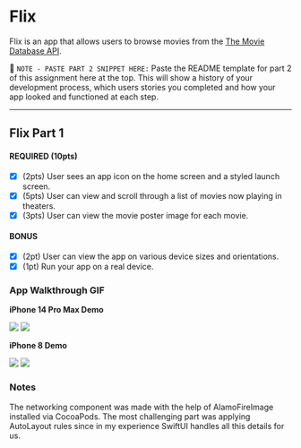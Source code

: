 # Flix

Flix is an app that allows users to browse movies from the [The Movie Database API](http://docs.themoviedb.apiary.io/#).

📝 `NOTE - PASTE PART 2 SNIPPET HERE:` Paste the README template for part 2 of this assignment here at the top. This will show a history of your development process, which users stories you completed and how your app looked and functioned at each step.

---

## Flix Part 1

#### REQUIRED (10pts)
- [x] (2pts) User sees an app icon on the home screen and a styled launch screen.
- [x] (5pts) User can view and scroll through a list of movies now playing in theaters.
- [x] (3pts) User can view the movie poster image for each movie.

#### BONUS
- [x] (2pt) User can view the app on various device sizes and orientations.
- [x] (1pt) Run your app on a real device.

### App Walkthrough GIF

**iPhone 14 Pro Max Demo**

![](https://i.imgur.com/xDZpI8E.gif)
![](https://i.imgur.com/FYKkRdF.png)

**iPhone 8 Demo**

![](https://i.imgur.com/nAZatF5.gif)
![](https://i.imgur.com/IIf3tSh.png)




### Notes

The networking component was made with the help of AlamoFireImage installed via CocoaPods. The most challenging part was applying AutoLayout rules since in my experience SwiftUI handles all this details for us.
